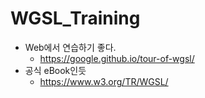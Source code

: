 # WGSL_Training
- Web에서 연습하기 좋다.
  - https://google.github.io/tour-of-wgsl/
- 공식 eBook인듯
  - https://www.w3.org/TR/WGSL/
